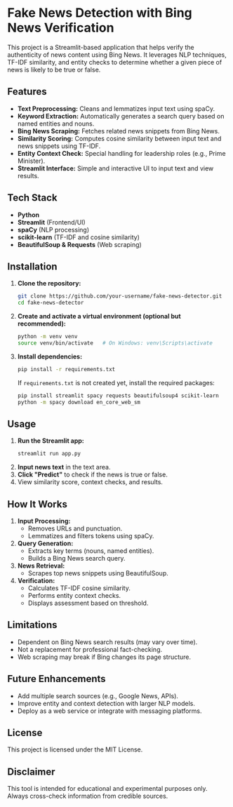 # Fake News Detection with Bing News Verification

This project is a Streamlit-based application that helps verify the authenticity of news content using Bing News. It leverages NLP techniques, TF-IDF similarity, and entity checks to determine whether a given piece of news is likely to be true or false.

## Features
- **Text Preprocessing:** Cleans and lemmatizes input text using spaCy.
- **Keyword Extraction:** Automatically generates a search query based on named entities and nouns.
- **Bing News Scraping:** Fetches related news snippets from Bing News.
- **Similarity Scoring:** Computes cosine similarity between input text and news snippets using TF-IDF.
- **Entity Context Check:** Special handling for leadership roles (e.g., Prime Minister).
- **Streamlit Interface:** Simple and interactive UI to input text and view results.

## Tech Stack
- **Python**
- **Streamlit** (Frontend/UI)
- **spaCy** (NLP processing)
- **scikit-learn** (TF-IDF and cosine similarity)
- **BeautifulSoup & Requests** (Web scraping)

## Installation
1. **Clone the repository:**
   ```bash
   git clone https://github.com/your-username/fake-news-detector.git
   cd fake-news-detector
   ```
2. **Create and activate a virtual environment (optional but recommended):**
   ```bash
   python -m venv venv
   source venv/bin/activate   # On Windows: venv\Scripts\activate
   ```
3. **Install dependencies:**
   ```bash
   pip install -r requirements.txt
   ```
   If `requirements.txt` is not created yet, install the required packages:
   ```bash
   pip install streamlit spacy requests beautifulsoup4 scikit-learn
   python -m spacy download en_core_web_sm
   ```

## Usage
1. **Run the Streamlit app:**
   ```bash
   streamlit run app.py
   ```
2. **Input news text** in the text area.
3. **Click "Predict"** to check if the news is true or false.
4. View similarity score, context checks, and results.

## How It Works
1. **Input Processing:**
   - Removes URLs and punctuation.
   - Lemmatizes and filters tokens using spaCy.
2. **Query Generation:**
   - Extracts key terms (nouns, named entities).
   - Builds a Bing News search query.
3. **News Retrieval:**
   - Scrapes top news snippets using BeautifulSoup.
4. **Verification:**
   - Calculates TF-IDF cosine similarity.
   - Performs entity context checks.
   - Displays assessment based on threshold.

## Limitations
- Dependent on Bing News search results (may vary over time).
- Not a replacement for professional fact-checking.
- Web scraping may break if Bing changes its page structure.

## Future Enhancements
- Add multiple search sources (e.g., Google News, APIs).
- Improve entity and context detection with larger NLP models.
- Deploy as a web service or integrate with messaging platforms.

## License
This project is licensed under the MIT License.

## Disclaimer
This tool is intended for educational and experimental purposes only. Always cross-check information from credible sources.

